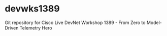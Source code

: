 # devwks1389
Git repository for Cisco Live DevNet Workshop 1389 - From Zero to Model-Driven Telemetry Hero

